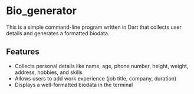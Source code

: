 # Bio_generator

This is a simple command-line program written in Dart that collects user details and generates a formatted biodata.

## Features
- Collects personal details like name, age, phone number, height, weight, address, hobbies, and skills
- Allows users to add work experience (job title, company, duration)
- Displays a well-formatted biodata in the terminal





